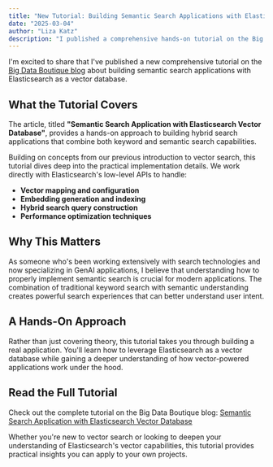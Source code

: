 ```yaml
---
title: "New Tutorial: Building Semantic Search Applications with Elasticsearch"
date: "2025-03-04"
author: "Liza Katz"
description: "I published a comprehensive hands-on tutorial on the Big Data Boutique blog about building hybrid search applications using Elasticsearch as a vector database."
---
```


I'm excited to share that I've published a new comprehensive tutorial on the [Big Data Boutique blog](https://bigdataboutique.com/blog/semantic-search-application-with-elasticsearch-vector-database-ceed7f) about building semantic search applications with Elasticsearch as a vector database.

## What the Tutorial Covers

The article, titled **"Semantic Search Application with Elasticsearch Vector Database"**, provides a hands-on approach to building hybrid search applications that combine both keyword and semantic search capabilities. 

Building on concepts from our previous introduction to vector search, this tutorial dives deep into the practical implementation details. We work directly with Elasticsearch's low-level APIs to handle:

- **Vector mapping and configuration**
- **Embedding generation and indexing**
- **Hybrid search query construction**
- **Performance optimization techniques**

## Why This Matters

As someone who's been working extensively with search technologies and now specializing in GenAI applications, I believe that understanding how to properly implement semantic search is crucial for modern applications. The combination of traditional keyword search with semantic understanding creates powerful search experiences that can better understand user intent.

## A Hands-On Approach

Rather than just covering theory, this tutorial takes you through building a real application. You'll learn how to leverage Elasticsearch as a vector database while gaining a deeper understanding of how vector-powered applications work under the hood.

## Read the Full Tutorial

Check out the complete tutorial on the Big Data Boutique blog: [Semantic Search Application with Elasticsearch Vector Database](https://bigdataboutique.com/blog/semantic-search-application-with-elasticsearch-vector-database-ceed7f)

Whether you're new to vector search or looking to deepen your understanding of Elasticsearch's vector capabilities, this tutorial provides practical insights you can apply to your own projects.
